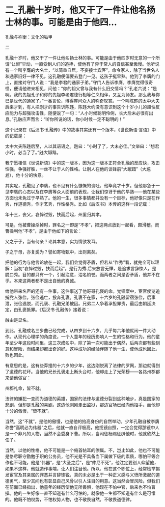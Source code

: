 # 二_孔融十岁时，他又干了一件让他名扬士林的事。可能是由于他四...

孔融与祢衡：文化的垢甲

二

孔融十岁时，他又干了一件让他名扬士林的事。可能是由于他四岁时无意的一个所谓“让梨”举动，一直受到人们的追捧，使他有了异于常人的自信甚至傲慢。他听说有一个叫李膺的大名士，“以简重自居，不妄接士宾客”，命令家人，除了当世名人和通家旧好一律不见。这孔融便偏要去登门一见。这孩子挺早熟。他到了李膺的门上，直接对守门人说：“我是李君的通家子弟。”守门人告诉李膺，李膺觉得很奇怪，便请他进来相见，问他：“你的祖父曾与我有什么旧交情吗？”孔老六说：“是啊。我的先祖孔子和你的先祖李老君德行相等仁义相伴，又互为师友。那么我与你已是世代的通家了。”一番言论，博得座间众人的称奇叹赏。一个叫陈韪的太中大夫后来才到，有人把刚才的事告诉陈韪，陈韪大约没有意识到这个十岁小儿的超快反应能力与超强攻击性，随便说了一句：“人小时候聪明伶俐，长大后未必很有出息。”孔融应声而言：“听你所说的话，你小时候一定不聪明的！”

这个记录在《后汉书·孔融传》中的故事其实还有一个版本，《世说新语·言语》中的记载是：

太中大夫陈韪后至，人以其语语之。韪曰：“小时了了，大未必佳。”文举曰：“想君小时，必当了了。”韪大踧踖。

我宁愿相信《世说新语》中的这一版本，因为这一版本正符合孔融的反应快，攻击性强，争强好胜，一丝不让于人的性格。让别人在他的谈锋前“大踧踖”（大尴尬），他十分的快意。

其实呢，孔融见了李膺，也不见有什么慷慨的谈吐，他毕竟才十岁。但他那急于一见李膺的心态以及在李膺等众人面前的表现，让我们惊讶于他的早熟——他在某些方面也未免过于早熟了。他的一生，很多事情都并没有一个目标，他好像只是在作秀，作道德秀，作才艺秀，作性格秀。比如《后汉书》本传的这样一段记载：

年十三，丧父，哀悴过毁，扶而后起，州里归其孝。

可是，他被曹操杀掉时，罪名之一即是“不孝”，把这两点放到一起看，颇滑稽。而曹操判他“不孝”，是由于他如下的言论：

父之于子，当有何亲？论其本意，实为情欲发耳。

子之于母，亦复奚为？譬如寄物甄中，出则离矣。

把他的行为与他言论放在一起，我们会觉得矛盾，但若从“作秀”看，就完全可以理解：当初“哀悴过毁，扶而后起”，是行为秀.后来放言无惮，是追求言辞悚人，是脱口秀。目的都只有一个，引起注意，沽名钓誉。而两者之间是否矛盾，他并不在乎。本来这两者都不是出自他的真诚。

给他带来名声的还有一件事，这件事送了他哥哥孔褒的命。党锢案中，宦官侯览追捕党人张俭。张俭逃亡，投奔孔褒。孔褒不在家，十六岁的孔融留宿张俭，后事泄，张俭逃脱，而孔褒、孔融兄弟被囚。兄弟二人争着承担罪责，最后由朝廷决定，由孔褒抵罪。《后汉书·孔融传》接着说：

融由是显名。

到此，孔融成名三步曲已经完成，从四岁到十六岁，几乎每六年他就闹一件大动作。从现代心理学的角度说，一个人童年的经历影响人一生的性格和行为，他的童年至少年这段时间里，这三次成名中，除了第一次可能出于偶然，后两次都有些刻意和冒险，而结果却都出奇的好。这种成功的经验伴随了他一生，使他成也因此，败也因此。

有意思的是，这有些莽撞的十六岁的少年，这边刚脱离了法律的罗网，那边就得到了道德的花环。当他的兄长孔褒走上断头台时，他却走上了光荣榜——各路州郡都来请他做官：

州郡礼命，皆不就。

法律的嫌犯一变而为道德的英雄，国家的法律与道德分裂到这种地步，真是国家的悲剧，但却是孔融的喜剧。这边他刚刚走出监狱，那边官场已经向他招手，而他却十分的傲慢，“皆不就”。

当然，这“不就”，是他的傲慢，也是他的抬高身份的自然举动。少年孔融自被李膺称誉“高明必为伟器”之后，他就一直自评极高，他揽镜自照，一定会觉得那镜中人是一个非凡的人物，当然不会委身下曹。所以，当司徒杨赐征辟他时，他就欣然上任了。

当然，以他的性格，他不可能是一个俯首帖耳的僚属。不，岂止如此，他也不可能是恪尽职守勤勉于职的公务员，他不光是不具备当下属做下级的素质，哪怕平等合作也不可能，他是“伟器”，是“大圣之后”，是“仲尼不死”，他注定要别人仰望他，如果不这样，他就造作事端，让人们注目他。所以，他在这个职位上，经常检举揭发宦官及其亲属的罪恶并言辞锋锐，真的未必是出于一种正义感与义愤所激起的道德勇气，至少其间也有彰显自己风骨以引人注目的用意。这当然会冒风险，但我们在前面已经指出，他童年的经历使他无所畏惧，他现在不怕中官，后来也不怕曹操。他的一生好像一直不知道有什么可怕的，就像他一生都不知道有什么是可惜的。他既不怕权势，不怕权势人物，也不敬畏自然，不敬畏道德律。